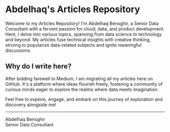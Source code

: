 # Abdelhaq's Articles Repository

Welcome to my Articles Repository! I'm Abdelhaq Bensghir, a Senior Data Consultant with a fervent passion for cloud, data, and product development. Here, I delve into various topics, spanning from data science to technology and beyond. My articles fuse technical insights with creative thinking, striving to popularize data-related subjects and ignite meaningful discussions.

## Why do I write here?

After bidding farewell to Medium, I am migrating all my articles here on GitHub. It's a platform where ideas flourish freely, fostering a community of curious minds eager to explore the realms where data meets imagination.

Feel free to explore, engage, and embark on this journey of exploration and discovery alongside me!

---
Abdelhaq Bensghir  
Senior Data Consultant
